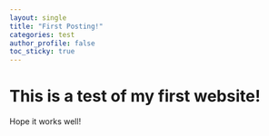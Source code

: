 ```yaml
---
layout: single
title: "First Posting!"
categories: test
author_profile: false
toc_sticky: true
---
```


# This is a test of my first website! 
Hope it works well!
